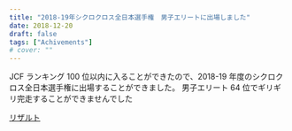 ```yaml
---
title: "2018-19年シクロクロス全日本選手権　男子エリートに出場しました"
date: 2018-12-20
draft: false
tags: ["Achivements"]
# cover: ""
---
```


JCF ランキング 100 位以内に入ることができたので、2018-19 年度のシクロクロス全日本選手権に出場することができました。
男子エリート 64 位でギリギリ完走することができませんでした

[リザルト](https://data.cyclocross.jp/race/6936)

<div class="iframely-embed"><div class="iframely-responsive" style="height: 140px; padding-bottom: 0;"><a href="https://www.cyclocross.jp/" data-iframely-url="//cdn.iframe.ly/jeqfGBs"></a></div></div>
